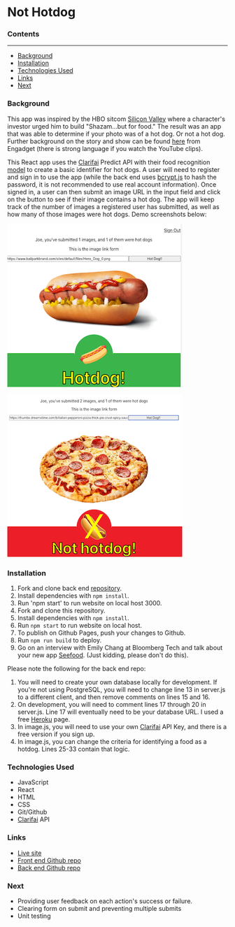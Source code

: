 
# Not Hotdog

### Contents

---

- [Background](#background)
- [Installation](#installation)
- [Technologies Used](#technologies-used)
- [Links](#links)
- [Next](#next)

### Background

This app was inspired by the HBO sitcom [Silicon Valley](https://www.hbo.com/silicon-valley) where a character's investor urged him to build "Shazam...but for food." The result was an app that was able to determine if your photo was of a hot dog. Or not a hot dog. Further background on the story and show can be found [here](https://www.engadget.com/2017-05-15-not-hotdog-app-hbo-silicon-valley.html) from Engadget (there is strong language if you watch the YouTube clips).

This React app uses the [Clarifai](https://www.clarifai.com/) Predict API with their food recognition [model](https://www.clarifai.com/models/ai-food-recognition) to create a basic identifier for hot dogs. A user will need to register and sign in to use the app (while the back end uses [bcrypt.js](https://www.npmjs.com/package/bcryptjs) to hash the password, it is not recommended to use real account information). Once signed in, a user can then submit an image URL in the input field and click on the button to see if their image contains a hot dog. The app will keep track of the number of images a registered user has submitted, as well as how many of those images were hot dogs. Demo screenshots below:

![Successful hot dog submission](./public/not-hot-dog-screenshot.png)

![Unsuccessful hot dog submission](./public/not-hot-dog-screenshot2.png)

### Installation

1. Fork and clone back end [repository](https://github.com/cedis81/not-hot-dog-backend).
2. Install dependencies with `npm install`.
3. Run 'npm start' to run website on local host 3000.
4. Fork and clone this repository.
5. Install dependencies with `npm install`.
6. Run `npm start` to run website on local host.
7. To publish on Github Pages, push your changes to Github.
8. Run `npm run build` to deploy.
9. Go on an interview with Emily Chang at Bloomberg Tech and talk about your new app [Seefood](https://twitter.com/TechAtBloomberg/status/863944535419666432?ref_src=twsrc%5Etfw%7Ctwcamp%5Etweetembed%7Ctwterm%5E863944535419666432%7Ctwgr%5E%7Ctwcon%5Es1_&ref_url=https%3A%2F%2Fwww.engadget.com%2F2017-05-15-not-hotdog-app-hbo-silicon-valley.html). (Just kidding, please don't do this).

Please note the following for the back end repo:

1. You will need to create your own database locally for development. If you're not using PostgreSQL, you will need to change line 13 in server.js to a different client, and then remove comments on lines 15 and 16.
2. On development, you will need to comment lines 17 through 20 in server.js. Line 17 will eventually need to be your database URL. I used a free [Heroku](https://www.heroku.com/) page.
3. In image.js, you will need to use your own [Clarifai](https://www.clarifai.com/) API Key, and there is a free version if you sign up.
4. In image.js, you can change the criteria for identifying a food as a hotdog. Lines 25-33 contain that logic.


### Technologies Used
- JavaScript
- React
- HTML
- CSS
- Git/Github
- [Clarifai](https://www.clarifai.com/) API


### Links

- [Live site](https://cedis81.github.io/not-hot-dog/)
- [Front end Github repo](https://github.com/cedis81/not-hot-dog)
- [Back end Github repo](https://github.com/cedis81/not-hot-dog-backend)

### Next

- Providing user feedback on each action's success or failure.
- Clearing form on submit and preventing multiple submits
- Unit testing

